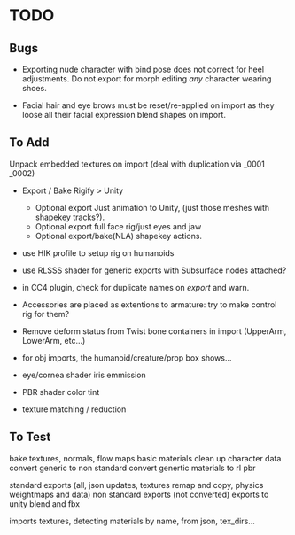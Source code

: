 # TODO

## Bugs
- Exporting nude character with bind pose does not correct for heel adjustments. Do not export for morph editing *any* character wearing shoes.

- Facial hair and eye brows must be reset/re-applied on import as they loose all their facial expression blend shapes on import.


## To Add

Unpack embedded textures on import (deal with duplication via _0001 _0002)

- Export / Bake Rigify > Unity
    - Optional export Just animation to Unity, (just those meshes with shapekey tracks?).
    - Optional export full face rig/just eyes and jaw
    - Optional export/bake(NLA) shapekey actions.

- use HIK profile to setup rig on humanoids

- use RLSSS shader for generic exports with Subsurface nodes attached?

- in CC4 plugin, check for duplicate names on *export* and warn.


- Accessories are placed as extentions to armature: try to make control rig for them?
- Remove deform status from Twist bone containers in import (UpperArm, LowerArm, etc...)
- for obj imports, the humanoid/creature/prop box shows...
- eye/cornea shader iris emmission
- PBR shader color tint
- texture matching / reduction

## To Test

bake textures, normals, flow maps
basic materials
clean up character data
convert generic to non standard
convert genertic materials to rl pbr

standard exports (all, json updates, textures remap and copy, physics weightmaps and data)
non standard exports (not converted)
exports to unity blend and fbx


imports textures, detecting materials by name, from json, tex_dirs...